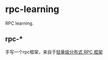 # rpc-learning
RPC learning.

## rpc-*
手写一个rpc框架，来自于[轻量级分布式 RPC 框架](http://my.oschina.net/huangyong/blog/361751)
